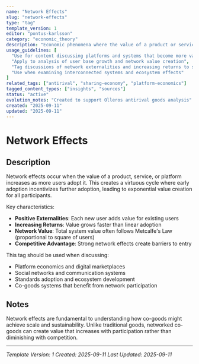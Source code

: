```yaml
---
name: "Network Effects"
slug: "network-effects"
type: "tag"
template_version: 1
editor: "pontus-karlsson"
category: "economic_theory"
description: "Economic phenomena where the value of a product or service increases as more people use it, creating positive feedback loops"
usage_guidelines: [
  "Use for content discussing platforms and systems that become more valuable with adoption",
  "Apply to analysis of user base growth and network value creation",
  "Tag discussions of network externalities and increasing returns to scale",
  "Use when examining interconnected systems and ecosystem effects"
]
related_tags: ["antirival", "sharing-economy", "platform-economics"]
tagged_content_types: ["insights", "sources"]
status: "active"
evolution_notes: "Created to support Olleros antirival goods analysis"
created: "2025-09-11"
updated: "2025-09-11"
---
```


# Network Effects

## Description
Network effects occur when the value of a product, service, or platform increases as more users adopt it. This creates a virtuous cycle where early adoption incentivizes further adoption, leading to exponential value creation for all participants.

Key characteristics:
- **Positive Externalities**: Each new user adds value for existing users
- **Increasing Returns**: Value grows faster than linear adoption
- **Network Value**: Total system value often follows Metcalfe's Law (proportional to square of users)
- **Competitive Advantage**: Strong network effects create barriers to entry

This tag should be used when discussing:
- Platform economics and digital marketplaces
- Social networks and communication systems
- Standards adoption and ecosystem development
- Co-goods systems that benefit from network participation

## Notes
Network effects are fundamental to understanding how co-goods might achieve scale and sustainability. Unlike traditional goods, networked co-goods can create value that increases with participation rather than diminishing with competition.

---
*Template Version: 1*
*Created: 2025-09-11*
*Last Updated: 2025-09-11*
